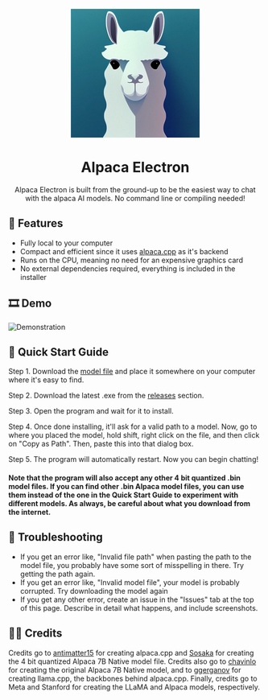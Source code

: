 ﻿<p align="center"><img src="https://github.com/8bit-coder/alpaca-electron/blob/main/icon/alpaca-readme-icon.jpg?raw=true"></p>
<h1 align="center">
  Alpaca Electron
</h1>
<p align="center">Alpaca Electron is built from the ground-up to be the easiest way to chat with the alpaca AI models. No command line or compiling needed!</p>




## 📃 Features
- Fully local to your computer
- Compact and efficient since it uses [alpaca.cpp](https://github.com/antimatter15/alpaca.cpp) as it's backend
- Runs on the CPU, meaning no need for an expensive graphics card
- No external dependencies required, everything is included in the installer

## 🎞 Demo
![Demonstration](https://github.com/8bit-coder/alpaca-electron/raw/main/demo.gif)
## 🚀 Quick Start Guide
Step 1. Download the [model file](https://huggingface.co/Sosaka/Alpaca-native-4bit-ggml/blob/main/ggml-alpaca-7b-q4.bin) and place it somewhere on your computer where it's easy to find.

Step 2. Download the latest .exe from the [releases](https://github.com/ItsPi3141/alpaca-electron/releases) section.

Step 3. Open the program and wait for it to install.

Step 4. Once done installing, it'll ask for a valid path to a model. Now, go to where you placed the model, hold shift, right click on the file, and then click on "Copy as Path". Then, paste this into that dialog box.

Step 5. The program will automatically restart. Now you can begin chatting!

#### Note that the program will also accept any other 4 bit quantized .bin model files. If you can find other .bin Alpaca model files, you can use them instead of the one in the Quick Start Guide to experiment with different models. As always, be careful about what you download from the internet.

## 🔧 Troubleshooting

 - If you get an error like, "Invalid file path" when pasting the path to the model file, you probably have some sort of misspelling in there. Try getting the path again. 
 - If you get an error like, "Invalid model file", your model is probably corrupted. Try downloading the model again
 - If you get any other error, create an issue in the "Issues" tab at the top of this page. Describe in detail what happens, and include screenshots.

## 👨‍💻 Credits
Credits go to [antimatter15](https://github.com/antimatter15/alpaca.cpp) for creating alpaca.cpp and [Sosaka](https://huggingface.co/Sosaka/Alpaca-native-4bit-ggml) for creating the 4 bit quantized Alpaca 7B Native model file. Credits also go to [chavinlo](https://huggingface.co/chavinlo/alpaca-native) for creating the original Alpaca 7B Native model, and to [ggerganov](https://github.com/ggerganov/llama.cpp) for creating llama.cpp, the backbones behind alpaca.cpp. Finally, credits go to Meta and Stanford for creating the LLaMA and Alpaca models, respectively.
